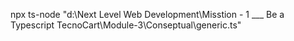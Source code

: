 npx ts-node "d:\Next Level Web Development\Misstion - 1 ___ Be a Typescript TecnoCart\Module-3\Conseptual\generic.ts"
